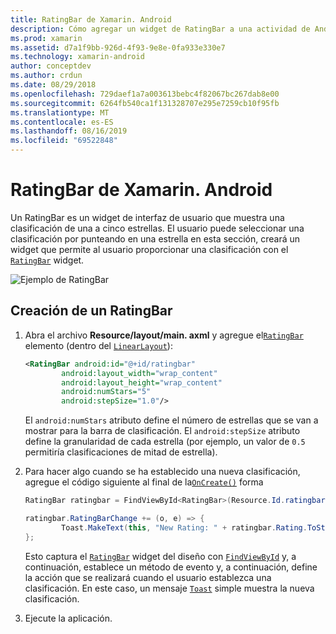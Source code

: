 ```yaml
---
title: RatingBar de Xamarin. Android
description: Cómo agregar un widget de RatingBar a una actividad de Android.
ms.prod: xamarin
ms.assetid: d7a1f9bb-926d-4f93-9e8e-0fa933e330e7
ms.technology: xamarin-android
author: conceptdev
ms.author: crdun
ms.date: 08/29/2018
ms.openlocfilehash: 729daef1a7a003613bebc4f82067bc267dab8e00
ms.sourcegitcommit: 6264fb540ca1f131328707e295e7259cb10f95fb
ms.translationtype: MT
ms.contentlocale: es-ES
ms.lasthandoff: 08/16/2019
ms.locfileid: "69522848"
---
```

# <a name="xamarinandroid-ratingbar"></a>RatingBar de Xamarin. Android

Un RatingBar es un widget de interfaz de usuario que muestra una clasificación de una a cinco estrellas. El usuario puede seleccionar una clasificación por punteando en una estrella en esta sección, creará un widget que permite al usuario proporcionar una clasificación con el [`RatingBar`](xref:Android.Widget.RatingBar) widget.

![Ejemplo de RatingBar](ratingbar-images/01-ratingbar.png)


## <a name="creating-a-ratingbar"></a>Creación de un RatingBar

1. Abra el archivo **Resource/layout/main. axml** y agregue el[`RatingBar`](xref:Android.Widget.RatingBar)
   elemento (dentro del [`LinearLayout`](xref:Android.Widget.LinearLayout)):

    ```xml
    <RatingBar android:id="@+id/ratingbar"
            android:layout_width="wrap_content"
            android:layout_height="wrap_content"
            android:numStars="5"
            android:stepSize="1.0"/>
    ```
   El `android:numStars` atributo define el número de estrellas que se van a mostrar para la barra de clasificación. El `android:stepSize` atributo define la granularidad de cada estrella (por ejemplo, un valor de `0.5` permitiría clasificaciones de mitad de estrella).

2. Para hacer algo cuando se ha establecido una nueva clasificación, agregue el código siguiente al final de la[`OnCreate()`](xref:Android.App.Activity.OnCreate*)
   forma

    ```csharp
    RatingBar ratingbar = FindViewById<RatingBar>(Resource.Id.ratingbar);

    ratingbar.RatingBarChange += (o, e) => {
            Toast.MakeText(this, "New Rating: " + ratingbar.Rating.ToString (), ToastLength.Short).Show ();
    };
    ```

    Esto captura el [`RatingBar`](xref:Android.Widget.RatingBar) widget del diseño con [`FindViewById`](xref:Android.App.Activity.FindViewById*) y, a continuación, establece un método de evento y, a continuación, define la acción que se realizará cuando el usuario establezca una clasificación. En este caso, un mensaje [`Toast`](xref:Android.Widget.Toast) simple muestra la nueva clasificación.

3. Ejecute la aplicación.

